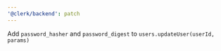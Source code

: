 ```yaml
---
'@clerk/backend': patch
---
```


Add `password_hasher` and `password_digest` to `users.updateUser(userId, params)`
